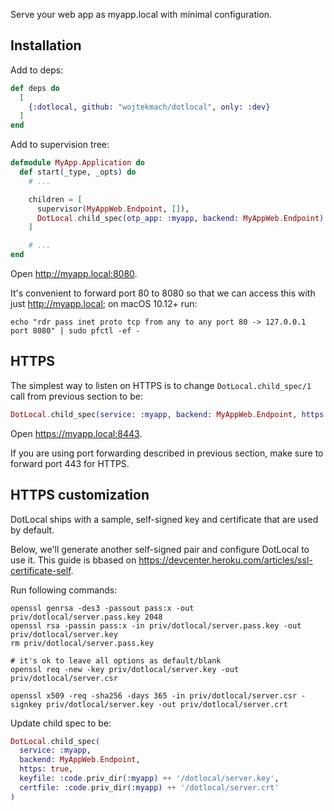 

Serve your web app as myapp.local with minimal configuration.

## Installation

Add to deps:

```elixir
def deps do
  [
    {:dotlocal, github: "wojtekmach/dotlocal", only: :dev}
  ]
end
```

Add to supervision tree:

```elixir
defmodule MyApp.Application do
  def start(_type, _opts) do
    # ...

    children = [
      supervisor(MyAppWeb.Endpoint, []),
      DotLocal.child_spec(otp_app: :myapp, backend: MyAppWeb.Endpoint)
    ]

    # ...
end
```

Open <http://myapp.local:8080>.

It's convenient to forward port 80 to 8080 so that we can access this with just <http://myapp.local>; on macOS 10.12+ run:

```
echo "rdr pass inet proto tcp from any to any port 80 -> 127.0.0.1 port 8080" | sudo pfctl -ef -
```

## HTTPS

The simplest way to listen on HTTPS is to change `DotLocal.child_spec/1` call from previous section to be:

```elixir
DotLocal.child_spec(service: :myapp, backend: MyAppWeb.Endpoint, https: true)
```

Open <https://myapp.local:8443>.

If you are using port forwarding described in previous section, make sure to forward port 443 for HTTPS.

## HTTPS customization

DotLocal ships with a sample, self-signed key and certificate that are used by default.

Below, we'll generate another self-signed pair and configure DotLocal to use it.
This guide is bbased on https://devcenter.heroku.com/articles/ssl-certificate-self.

Run following commands:

```
openssl genrsa -des3 -passout pass:x -out priv/dotlocal/server.pass.key 2048
openssl rsa -passin pass:x -in priv/dotlocal/server.pass.key -out priv/dotlocal/server.key
rm priv/dotlocal/server.pass.key

# it's ok to leave all options as default/blank
openssl req -new -key priv/dotlocal/server.key -out priv/dotlocal/server.csr

openssl x509 -req -sha256 -days 365 -in priv/dotlocal/server.csr -signkey priv/dotlocal/server.key -out priv/dotlocal/server.crt
```

Update child spec to be:

```elixir
DotLocal.child_spec(
  service: :myapp,
  backend: MyAppWeb.Endpoint,
  https: true,
  keyfile: :code.priv_dir(:myapp) ++ '/dotlocal/server.key',
  certfile: :code.priv_dir(:myapp) ++ '/dotlocal/server.crt'
)
```
